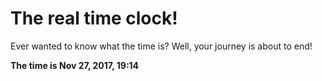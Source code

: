 # The real time clock!

Ever wanted to know what the time is? Well, your journey is about to end!

**The time is Nov 27, 2017, 19:14**
